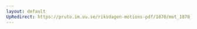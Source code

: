 ```yaml
---
layout: default
UpRedirect: https://pruto.im.uu.se/riksdagen-motions-pdf/1870/mot_1870__ak__237/mot_1870__ak__237-001.pdf
---
```

